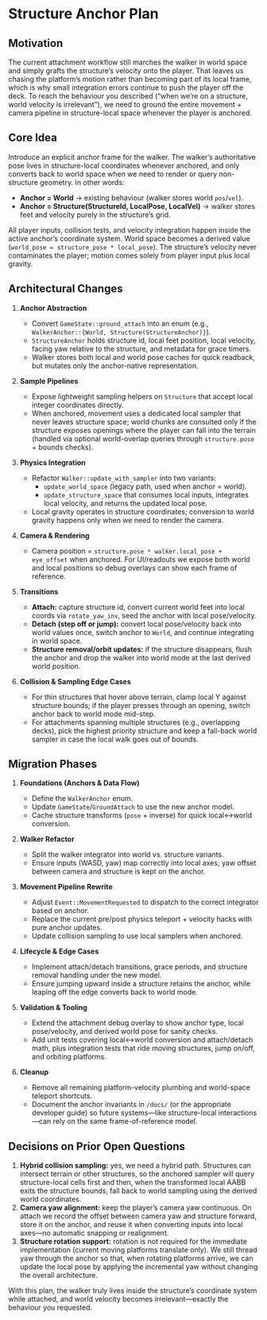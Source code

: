 # Structure Anchor Plan

## Motivation
The current attachment workflow still marches the walker in world space and simply grafts the structure’s velocity onto the player. That leaves us chasing the platform’s motion rather than becoming part of its local frame, which is why small integration errors continue to push the player off the deck. To reach the behaviour you described (“when we’re on a structure, world velocity is irrelevant”), we need to ground the entire movement + camera pipeline in structure-local space whenever the player is anchored.

## Core Idea
Introduce an explicit anchor frame for the walker. The walker’s authoritative pose lives in structure-local coordinates whenever anchored, and only converts back to world space when we need to render or query non-structure geometry. In other words:

- **Anchor = World** → existing behaviour (walker stores world `pos`/`vel`).
- **Anchor = Structure(StructureId, LocalPose, LocalVel)** → walker stores feet and velocity purely in the structure’s grid.

All player inputs, collision tests, and velocity integration happen inside the active anchor’s coordinate system. World space becomes a derived value (`world_pose = structure_pose * local_pose`). The structure’s velocity never contaminates the player; motion comes solely from player input plus local gravity.

## Architectural Changes

1. **Anchor Abstraction**
   - Convert `GameState::ground_attach` into an enum (e.g., `WalkerAnchor::{World, Structure(StructureAnchor)}`).
   - `StructureAnchor` holds structure id, local feet position, local velocity, facing yaw relative to the structure, and metadata for grace timers.
   - Walker stores both local and world pose caches for quick readback, but mutates only the anchor-native representation.

2. **Sample Pipelines**
   - Expose lightweight sampling helpers on `Structure` that accept local integer coordinates directly.
   - When anchored, movement uses a dedicated local sampler that never leaves structure space; world chunks are consulted only if the structure exposes openings where the player can fall into the terrain (handled via optional world-overlap queries through `structure.pose` + bounds checks).

3. **Physics Integration**
   - Refactor `Walker::update_with_sampler` into two variants:
     - `update_world_space` (legacy path, used when anchor = world).
     - `update_structure_space` that consumes local inputs, integrates local velocity, and returns the updated local pose.
   - Local gravity operates in structure coordinates; conversion to world gravity happens only when we need to render the camera.

4. **Camera & Rendering**
   - Camera position = `structure.pose * walker.local_pose + eye_offset` when anchored. For UI/readouts we expose both world and local positions so debug overlays can show each frame of reference.

5. **Transitions**
   - **Attach:** capture structure id, convert current world feet into local coords via `rotate_yaw_inv`, seed the anchor with local pose/velocity.
   - **Detach (step off or jump):** convert local pose/velocity back into world values once, switch anchor to `World`, and continue integrating in world space.
   - **Structure removal/orbit updates:** if the structure disappears, flush the anchor and drop the walker into world mode at the last derived world position.

6. **Collision & Sampling Edge Cases**
   - For thin structures that hover above terrain, clamp local Y against structure bounds; if the player presses through an opening, switch anchor back to world mode mid-step.
   - For attachments spanning multiple structures (e.g., overlapping decks), pick the highest priority structure and keep a fall-back world sampler in case the local walk goes out of bounds.

## Migration Phases

1. **Foundations (Anchors & Data Flow)**
   - Define the `WalkerAnchor` enum.
   - Update `GameState`/`GroundAttach` to use the new anchor model.
   - Cache structure transforms (`pose` + inverse) for quick local↔world conversion.

2. **Walker Refactor**
   - Split the walker integrator into world vs. structure variants.
   - Ensure inputs (WASD, yaw) map correctly into local axes; yaw offset between camera and structure is kept on the anchor.

3. **Movement Pipeline Rewrite**
   - Adjust `Event::MovementRequested` to dispatch to the correct integrator based on anchor.
   - Replace the current pre/post physics teleport + velocity hacks with pure anchor updates.
   - Update collision sampling to use local samplers when anchored.

4. **Lifecycle & Edge Cases**
   - Implement attach/detach transitions, grace periods, and structure removal handling under the new model.
   - Ensure jumping upward inside a structure retains the anchor, while leaping off the edge converts back to world mode.

5. **Validation & Tooling**
   - Extend the attachment debug overlay to show anchor type, local pose/velocity, and derived world pose for sanity checks.
   - Add unit tests covering local↔world conversion and attach/detach math, plus integration tests that ride moving structures, jump on/off, and orbiting platforms.

6. **Cleanup**
   - Remove all remaining platform-velocity plumbing and world-space teleport shortcuts.
   - Document the anchor invariants in `/docs/` (or the appropriate developer guide) so future systems—like structure-local interactions—can rely on the same frame-of-reference model.

## Decisions on Prior Open Questions
1. **Hybrid collision sampling:** yes, we need a hybrid path. Structures can intersect terrain or other structures, so the anchored sampler will query structure-local cells first and then, when the transformed local AABB exits the structure bounds, fall back to world sampling using the derived world coordinates.
2. **Camera yaw alignment:** keep the player’s camera yaw continuous. On attach we record the offset between camera yaw and structure forward, store it on the anchor, and reuse it when converting inputs into local axes—no automatic snapping or realignment.
3. **Structure rotation support:** rotation is not required for the immediate implementation (current moving platforms translate only). We still thread yaw through the anchor so that, when rotating platforms arrive, we can update the local pose by applying the incremental yaw without changing the overall architecture.

With this plan, the walker truly lives inside the structure’s coordinate system while attached, and world velocity becomes irrelevant—exactly the behaviour you requested.
